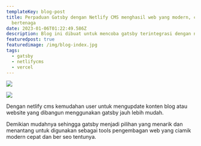 ```yaml
---
templateKey: blog-post
title: Perpaduan Gatsby dengan Netlify CMS menghasil web yang modern, cepat dan
  bertenaga
date: 2023-01-06T01:22:49.586Z
description: Blog ini dibuat untuk mencoba gatsby terintegrasi dengan netlify cms
featuredpost: true
featuredimage: /img/blog-index.jpg
tags:
  - gatsby
  - netlifycms
  - vercel
---
```

![](/img/jumbotron.jpg)

![](/img/flavor_wheel.jpg)

Dengan netlify cms kemudahan user untuk mengupdate konten blog atau website yang dibangun menggunakan gatsby jauh lebih mudah.

Demikian mudahnya sehingga gatsby menjadi pilihan yang menarik dan menantang untuk digunakan sebagai tools pengembagan web yang ciamik modern cepat dan ber seo tentunya.